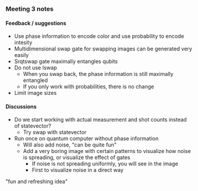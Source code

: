 ### Meeting 3 notes

#### Feedback / suggestions
- Use phase information to encode color and use probability to encode intesity
- Multidimensional swap gate for swapping images can be generated very easily
- Srqtswap gate maximally entangles qubits
- Do not use Iswap
    - When you swap back, the phase information is still maximally entangled
    - If you only work with probabilities, there is no change
- Limit image sizes

#### Discussions
- Do we start working with actual measurement and shot counts instead of statevector?
    - Try swap with statevector
- Run once on quantum computer without phase information
    - Will also add noise, "can be quite fun"
    - Add a very boring image with certain patterns to visualize how noise is spreading, or visualize the effect of gates
        - If noise is not spreading uniformly, you will see in the image
        - First to visualize noise in a direct way

"fun and refreshing idea"